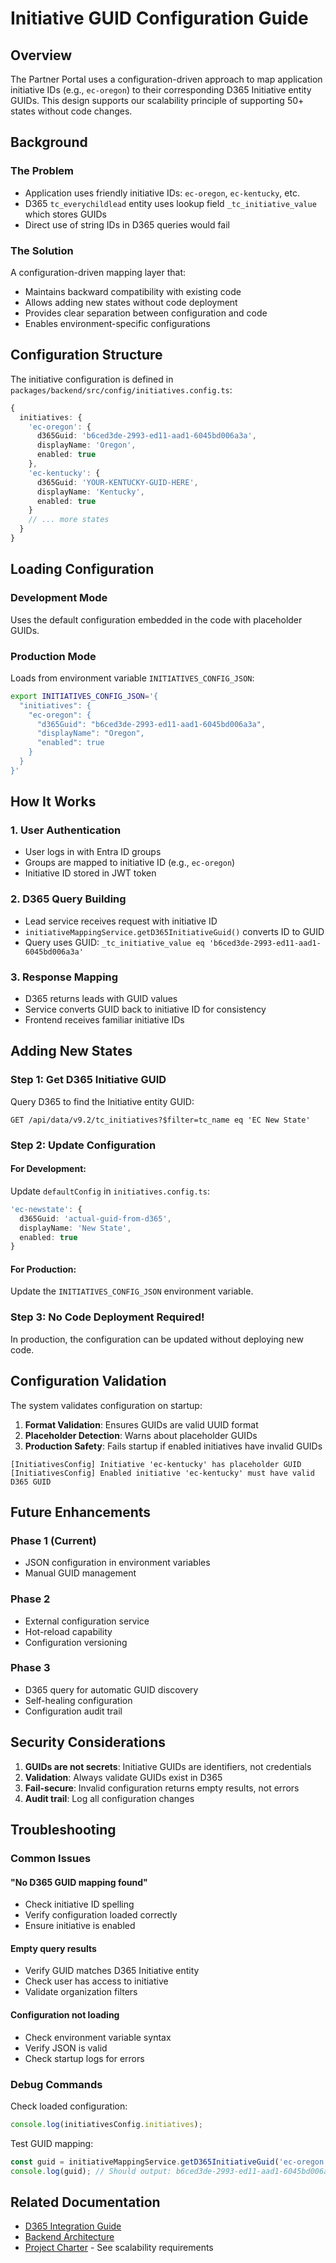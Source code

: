 # Initiative GUID Configuration Guide

## Overview

The Partner Portal uses a configuration-driven approach to map application initiative IDs (e.g., `ec-oregon`) to their corresponding D365 Initiative entity GUIDs. This design supports our scalability principle of supporting 50+ states without code changes.

## Background

### The Problem
- Application uses friendly initiative IDs: `ec-oregon`, `ec-kentucky`, etc.
- D365 `tc_everychildlead` entity uses lookup field `_tc_initiative_value` which stores GUIDs
- Direct use of string IDs in D365 queries would fail

### The Solution
A configuration-driven mapping layer that:
- Maintains backward compatibility with existing code
- Allows adding new states without code deployment
- Provides clear separation between configuration and code
- Enables environment-specific configurations

## Configuration Structure

The initiative configuration is defined in `packages/backend/src/config/initiatives.config.ts`:

```typescript
{
  initiatives: {
    'ec-oregon': {
      d365Guid: 'b6ced3de-2993-ed11-aad1-6045bd006a3a',
      displayName: 'Oregon',
      enabled: true
    },
    'ec-kentucky': {
      d365Guid: 'YOUR-KENTUCKY-GUID-HERE',
      displayName: 'Kentucky',
      enabled: true
    }
    // ... more states
  }
}
```

## Loading Configuration

### Development Mode
Uses the default configuration embedded in the code with placeholder GUIDs.

### Production Mode
Loads from environment variable `INITIATIVES_CONFIG_JSON`:

```bash
export INITIATIVES_CONFIG_JSON='{
  "initiatives": {
    "ec-oregon": {
      "d365Guid": "b6ced3de-2993-ed11-aad1-6045bd006a3a",
      "displayName": "Oregon",
      "enabled": true
    }
  }
}'
```

## How It Works

### 1. User Authentication
- User logs in with Entra ID groups
- Groups are mapped to initiative ID (e.g., `ec-oregon`)
- Initiative ID stored in JWT token

### 2. D365 Query Building
- Lead service receives request with initiative ID
- `initiativeMappingService.getD365InitiativeGuid()` converts ID to GUID
- Query uses GUID: `_tc_initiative_value eq 'b6ced3de-2993-ed11-aad1-6045bd006a3a'`

### 3. Response Mapping
- D365 returns leads with GUID values
- Service converts GUID back to initiative ID for consistency
- Frontend receives familiar initiative IDs

## Adding New States

### Step 1: Get D365 Initiative GUID
Query D365 to find the Initiative entity GUID:
```
GET /api/data/v9.2/tc_initiatives?$filter=tc_name eq 'EC New State'
```

### Step 2: Update Configuration

#### For Development:
Update `defaultConfig` in `initiatives.config.ts`:
```typescript
'ec-newstate': {
  d365Guid: 'actual-guid-from-d365',
  displayName: 'New State',
  enabled: true
}
```

#### For Production:
Update the `INITIATIVES_CONFIG_JSON` environment variable.

### Step 3: No Code Deployment Required!
In production, the configuration can be updated without deploying new code.

## Configuration Validation

The system validates configuration on startup:

1. **Format Validation**: Ensures GUIDs are valid UUID format
2. **Placeholder Detection**: Warns about placeholder GUIDs
3. **Production Safety**: Fails startup if enabled initiatives have invalid GUIDs

```
[InitiativesConfig] Initiative 'ec-kentucky' has placeholder GUID
[InitiativesConfig] Enabled initiative 'ec-kentucky' must have valid D365 GUID
```

## Future Enhancements

### Phase 1 (Current)
- JSON configuration in environment variables
- Manual GUID management

### Phase 2
- External configuration service
- Hot-reload capability
- Configuration versioning

### Phase 3
- D365 query for automatic GUID discovery
- Self-healing configuration
- Configuration audit trail

## Security Considerations

1. **GUIDs are not secrets**: Initiative GUIDs are identifiers, not credentials
2. **Validation**: Always validate GUIDs exist in D365
3. **Fail-secure**: Invalid configuration returns empty results, not errors
4. **Audit trail**: Log all configuration changes

## Troubleshooting

### Common Issues

#### "No D365 GUID mapping found"
- Check initiative ID spelling
- Verify configuration loaded correctly
- Ensure initiative is enabled

#### Empty query results
- Verify GUID matches D365 Initiative entity
- Check user has access to initiative
- Validate organization filters

#### Configuration not loading
- Check environment variable syntax
- Verify JSON is valid
- Check startup logs for errors

### Debug Commands

Check loaded configuration:
```javascript
console.log(initiativesConfig.initiatives);
```

Test GUID mapping:
```javascript
const guid = initiativeMappingService.getD365InitiativeGuid('ec-oregon');
console.log(guid); // Should output: b6ced3de-2993-ed11-aad1-6045bd006a3a
```

## Related Documentation

- [D365 Integration Guide](./d365-integration-guide.md)
- [Backend Architecture](./backend-architecture.md)
- [Project Charter](../project-charter.md) - See scalability requirements